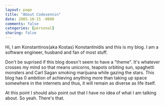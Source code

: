 ```yaml
---
layout: page
title: "About Codesennin"
date: 2005-10-15 -0800
comments: false
categories: [personal]
sharing: false
---
```


Hi, I am Konstantinos(aka Kostas) Konstantinidis and this is my blog. I am a software engineer, husband and fan of most stuff.

Don't be suprised if this blog doesn't seem to have a "theme". It's whatever crosses my mind so that means unicorns, teapots orbiting sun, spaghetti monsters and Carl Sagan smoking marijuana while gazing the stars. This blog has 0 ambition of achieving anything more than taking up space somewhere in the internets and thus, it will remain as diverse as life itself.

At this point I should also point out that I have no idea of what I am talking about. So yeah. There's that.